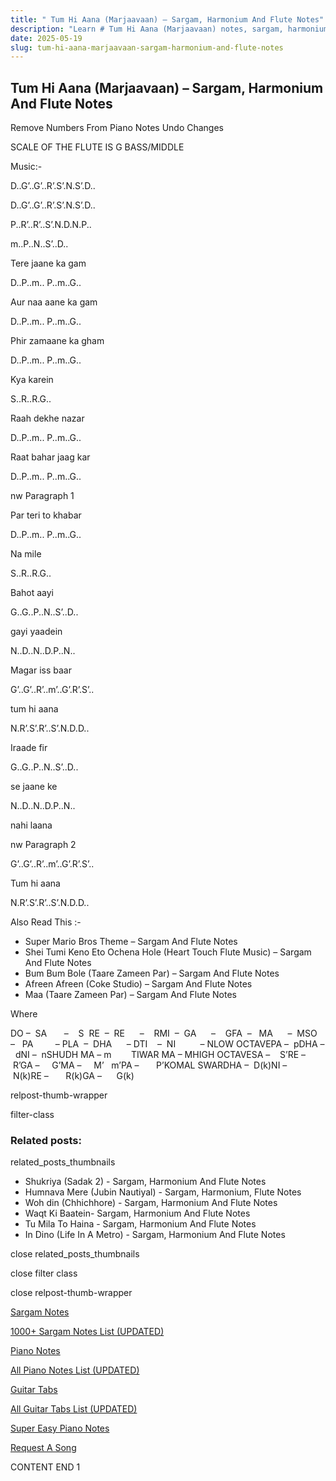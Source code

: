 ```yaml
---
title: " Tum Hi Aana (Marjaavaan) – Sargam, Harmonium And Flute Notes"
description: "Learn # Tum Hi Aana (Marjaavaan) notes, sargam, harmonium notations and flute notes. Easy step-by-step tutorial for beginners."
date: 2025-05-19
slug: tum-hi-aana-marjaavaan-sargam-harmonium-and-flute-notes
---
```


## Tum Hi Aana (Marjaavaan) – Sargam, Harmonium And Flute Notes

Remove Numbers From Piano Notes
Undo Changes

SCALE OF THE FLUTE IS G BASS/MIDDLE

Music:-

D..G’..G’..R’.S’.N.S’.D..

D..G’..G’..R’.S’.N.S’.D..

P..R’..R’..S’.N.D.N.P..

m..P..N..S’..D..

Tere jaane ka gam

D..P..m.. P..m..G..

Aur naa aane ka gam

D..P..m.. P..m..G..

Phir zamaane ka gham

D..P..m.. P..m..G..

Kya karein

S..R..R.G..

Raah dekhe nazar

D..P..m.. P..m..G..

Raat bahar jaag kar

D..P..m.. P..m..G..

nw Paragraph 1

Par teri to khabar

D..P..m.. P..m..G..

Na mile

S..R..R.G..

Bahot aayi

G..G..P..N..S’..D..

gayi yaadein

N..D..N..D.P..N..

Magar iss baar

G’..G’..R’..m’..G’.R’.S’..

tum hi aana

N.R’.S’.R’..S’.N.D.D..

Iraade fir

G..G..P..N..S’..D..

se jaane ke

N..D..N..D.P..N..

nahi laana

nw Paragraph 2

G’..G’..R’..m’..G’.R’.S’..

Tum hi aana

N.R’.S’.R’..S’.N.D.D..

Also Read This :-

- Super Mario Bros Theme – Sargam And Flute Notes
- Shei Tumi Keno Eto Ochena Hole (Heart Touch Flute Music) – Sargam And Flute Notes
- Bum Bum Bole (Taare Zameen Par) – Sargam And Flute Notes
- Afreen Afreen (Coke Studio) – Sargam And Flute Notes
- Maa (Taare Zameen Par) – Sargam And Flute Notes

Where

DO –  SA       –    S  RE  –  RE      –    RMI  –  GA      –    GFA  –   MA      –  MSO  –   PA         – PLA  –  DHA      – DTI    –  NI          – NLOW OCTAVEPA –  pDHA –  dNI –  nSHUDH MA – m        TIWAR MA – MHIGH OCTAVESA –    S’RE –     R’GA –     G’MA –     M’   m’PA –       P’KOMAL SWARDHA –  D(k)NI –       N(k)RE –       R(k)GA –      G(k)

relpost-thumb-wrapper

filter-class

### Related posts:

related_posts_thumbnails

- Shukriya (Sadak 2) - Sargam, Harmonium And Flute Notes
- Humnava Mere (Jubin Nautiyal) - Sargam, Harmonium, Flute Notes
- Woh din (Chhichhore) - Sargam, Harmonium And Flute Notes
- Waqt Ki Baatein- Sargam, Harmonium And Flute Notes
- Tu Mila To Haina - Sargam, Harmonium And Flute Notes
- In Dino (Life In A Metro) - Sargam, Harmonium And Flute Notes

close related_posts_thumbnails

close filter class

close relpost-thumb-wrapper

[Sargam Notes](/sargam-notes.html)

[1000+ Sargam Notes List (UPDATED)](/all-songs-list-sargam-notes.html)

[Piano Notes](/piano-notes.html)

[All Piano Notes List (UPDATED)](/all-songs-list-piano-notes.html)

[Guitar Tabs](/guitar-tabs.html)

[All Guitar Tabs List (UPDATED)](/all-songs-list-guitar-tabs.html)

[Super Easy Piano Notes](https://studywall.in/)

[Request A Song](/request-a-song.html)

CONTENT END 1
